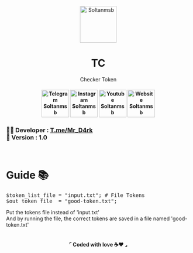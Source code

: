 
<div align="center">
  <img src="https://github.com/Soltanmsb/Checker-Tokens/assets/103173374/bd20d5b0-9686-4da1-8b9a-390e5bda3808" alt="Soltanmsb" width="100"  />
  <h1>TC</h1>
  <p>
    Checker Token
  </p>
   
<h4>
    <a href="https://t.me/Mr_D4rk"><img src="https://github.com/Soltanmsb/Checker-Tokens/assets/103173374/f551c93e-0763-4255-8f7f-6a66f2f901d4" alt="Telegram Soltanmsb" width="75" height="auto"></a>
    <a href="https://www.instagram.com/Soltanmsb/"><img src="https://github.com/Soltanmsb/Checker-Tokens/assets/103173374/e5870d3e-3ed8-48da-aaf3-5500dc43638e" alt="Instagram Soltanmsb" width="75" height="auto"></a>
    <a href="https://www.youtube.com/c/Soltanmsb"><img src="https://github.com/Soltanmsb/Checker-Tokens/assets/103173374/457aa25e-ef3d-45b9-97cf-318b68aa8803" alt="Youtube Soltanmsb" width="75" height="auto"></a>
    <a href="https://Soltanmsb.xyz/"><img src="https://github.com/Soltanmsb/Checker-Tokens/assets/103173374/474cd52b-b744-4326-87a5-4ac8bf83781d" alt="Website Soltanmsb" width="75" height="auto"></a>
  </h4>
</div>

<h3>&#128104;&#8205;&#128187; Developer : <a href='https://t.me/Mr_D4rk'>T.me/Mr_D4rk</a><br>💠 Version : 1.0</h3><br>

<h1>Guide 📚</h1>
<pre>$token_list_file = "input.txt"; # File Tokens
$out_token_file  = "good-token.txt";</pre>

<lable>Put the tokens file instead of 'input.txt'<br>
And by running the file, the correct tokens are saved in a file named 'good-token.txt'<br><br></lable>


<h4 align="center">⌜ Coded with love ☕❤ ⌟</h4>



